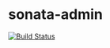 # sonata-admin

[![Build Status](https://travis-ci.org/symfony-flex-demo/sonata-admin.svg?branch=master)](https://travis-ci.org/symfony-flex-demo/sonata-admin)
